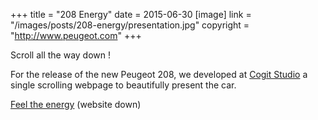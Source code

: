 +++
title = "208 Energy"
date = 2015-06-30
[image]
link = "/images/posts/208-energy/presentation.jpg"
copyright = "http://www.peugeot.com"
+++

Scroll all the way down !

For the release of the new Peugeot 208, we developed at [Cogit
Studio](http://cogitstudio.com) a single scrolling webpage to beautifully
present the car.

[Feel the energy](http://www.208energy.com) (website down)
